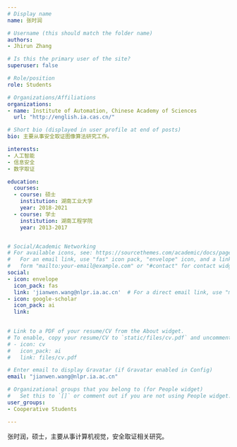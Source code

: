 ```yaml
---
# Display name
name: 张时润

# Username (this should match the folder name)
authors:
- Jhirun Zhang

# Is this the primary user of the site?
superuser: false

# Role/position
role: Students

# Organizations/Affiliations
organizations:
- name: Institute of Automation, Chinese Academy of Sciences
  url: "http://english.ia.cas.cn/"

# Short bio (displayed in user profile at end of posts)
bio: 主要从事安全取证图像算法研究工作。

interests:
- 人工智能
- 信息安全
- 数字取证

education:
  courses:
  - course: 硕士
    institution: 湖南工业大学
    year: 2018-2021
  - course: 学士
    institution: 湖南工程学院
    year: 2013-2017


# Social/Academic Networking
# For available icons, see: https://sourcethemes.com/academic/docs/page-builder/#icons
#   For an email link, use "fas" icon pack, "envelope" icon, and a link in the
#   form "mailto:your-email@example.com" or "#contact" for contact widget.
social:
- icon: envelope
  icon_pack: fas
  link: 'jianwen.wang@nlpr.ia.ac.cn'  # For a direct email link, use "mailto:test@example.org".
- icon: google-scholar
  icon_pack: ai
  link: 
  

# Link to a PDF of your resume/CV from the About widget.
# To enable, copy your resume/CV to `static/files/cv.pdf` and uncomment the lines below.
# - icon: cv
#   icon_pack: ai
#   link: files/cv.pdf

# Enter email to display Gravatar (if Gravatar enabled in Config)
email: "jianwen.wang@nlpr.ia.ac.cn"

# Organizational groups that you belong to (for People widget)
#   Set this to `[]` or comment out if you are not using People widget.
user_groups:
- Cooperative Students

---
```


张时润，硕士，主要从事计算机视觉，安全取证相关研究。